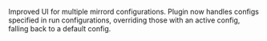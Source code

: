 Improved UI for multiple mirrord configurations.
Plugin now handles configs specified in run configurations, overriding those with an active config, falling back to a default config.